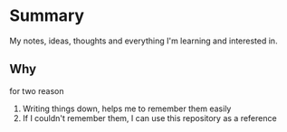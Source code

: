 # Summary

My notes, ideas, thoughts and everything I'm learning and interested in.


## Why
for two reason

1. Writing things down, helps me to remember them easily
1. If I couldn't remember them, I can use this repository as a reference
